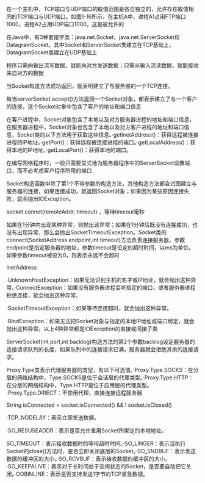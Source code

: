 在一个主机中，TCP端口与UDP端口的取值范围是各自独立的，允许存在取值相同的TCP端口与UDP端口。如图1-16所示，在主机A中，进程A1占用FTP端口1000，进程A2占用UDP端口1000，这是被允许的

在Java中，有3种套接字类：java.net.Socket、java.net.ServerSocket和DatagramSocket。其中Socket和ServerSocket类建立在TCP基础上，DatagramSocket类建立在UDP基础上

程序只需向输出流写数据，就能向对方发送数据；只需从输入流读数据，就能接收来自对方的数据

当Socket构造方法成功返回，就表明建立了与服务器的一个TCP连接。

每当serverSocket.accept()方法返回一个Socket对象，都表示建立了与一个客户的连接，这个Socket对象中包含了客户的地址和端口信息

在客户进程中，Socket对象包含了本地以及对方服务器进程的地址和端口信息，在服务器进程中，Socket对象也包含了本地以及对方客户进程的地址和端口信息，Socket类的以下方法用于获取这些信息。·getInetAddress()：获得远程被连接进程的IP地址。·getPort()：获得远程被连接进程的端口。·getLocalAddress()：获得本地的IP地址。·getLocalPort()：获得本地的端口。

在编写网络程序时，一般只需要显式地为服务器程序中的ServerSocket设置端口，而不必考虑客户程序所用的端口

Socket构造函数中除了第1个不带参数的构造方法，其他构造方法都会试图建立与服务器的连接，如果连接成功，就返回Socket对象；如果因为某些原因连接失败，就会抛出IOException。

socket.connet(remoteAddr, timeout) ，等待timeout毫秒

如果在1分钟内出现某种异常，则抛出该异常；如果在1分钟后既没有连接成功，也没有出现异常，那么会抛出SocketTimeoutException。Socket类的connect(SocketAddress endpoint,int timeout)方法负责连接服务器，参数endpoint是指定服务器的地址，参数timeout是设定的超时时间，以ms为单位。如果参数timeout被设为0，则表示永远不会超时

InetAddress

·UnknownHostException：如果无法识别主机的名字或IP地址，就会抛出这种异常。·ConnectException：如果没有服务器进程监听指定的端口，或者服务器进程拒绝连接，就会抛出这种异常。

·SocketTimeoutException：如果等待连接超时，就会抛出这种异常。

·BindException：如果无法把Socket对象与指定的本地IP地址或端口绑定，就会抛出这种异常。以上4种异常都是IOException的直接或间接子类

ServerSocket(int port,int backlog)构造方法的第2个参数backlog设定服务器的连接请求队列的长度，如果队列中的连接请求已满，服务器就会拒绝其余的连接请求。

Proxy.Type类表示代理服务器的类型，有以下可选值。·Proxy.Type.SOCKS：在分层的网络结构中，Type.SOCKS是位于会话层的代理类型。·Proxy.Type.HTTP：在分层的网络结构中，Type.HTTP是位于应用层的代理类型。·Proxy.Type.DIRECT：不使用代理，直接连接远程服务器

String isConnected = socket.isConnected() && ! socket.isClosed()



·TCP_NODELAY：表示立即发送数据。

·SO_RESUSEADDR：表示是否允许重用Socket所绑定的本地地址。·

SO_TIMEOUT：表示接收数据时的等待超时时间。·SO_LINGER：表示当执行Socket的close()方法时，是否立即关闭底层的Socket。·SO_SNDBUF：表示发送数据的缓冲区的大小。·SO_RCVBUF：表示接收数据的缓冲区的大小。·SO_KEEPALIVE：表示对于长时间处于空闲状态的Socket，是否要自动把它关闭。·OOBINLINE：表示是否支持发送1字节的TCP紧急数据。
